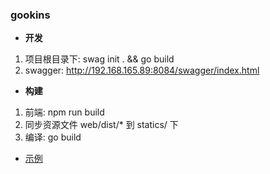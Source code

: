 ### gookins

* **开发**
1. 项目根目录下: swag init . && go build  
2. swagger: http://192.168.165.89:8084/swagger/index.html  


* **构建**
1. 前端: npm run build  
2. 同步资源文件 web/dist/* 到 statics/ 下  
3. 编译: go build

* [示例](./dist/demo.png)
